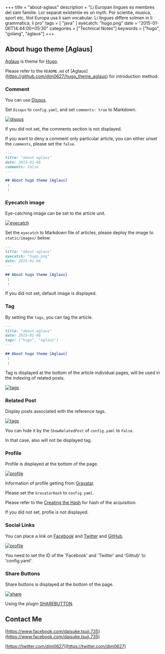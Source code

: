 +++
title = "about-aglaus"
description = "Li Europan lingues es membres del sam familie. Lor separat existentie es un myth. Por scientie, musica, sport etc, litot Europa usa li sam vocabular. Li lingues differe solmen in li grammatica, li pro"
tags = [ "java" ]
eyecatch: "hugo.png"
date = "2015-01-06T14:44:00+05:30"
categories = ["Technical Notes"]
keywords = ["hugo", "golang", "aglaus"]
+++
## About hugo theme [Aglaus]

[Aglaus](https://github.com/dim0627/hugo_theme_aglaus) is theme for [Hugo](http://gohugo.io).

Please refer to the `README.md` of [Aglaus] (https://github.com/dim0627/hugo_theme_aglaus) for introduction method.

### Comment

You can use [Disqus](https://disqus.com/).

Set `Disqus` to `config.yaml`, and set `comments: true` to Markdown.

[<img src="/hugo_theme_aglaus/images/desc_disqus.png" class="image" alt="disqus">](/hugo_theme_aglaus/images/desc_disqus.png)

If you did not set, the comments section is not displayed.

If you want to deny a comment only particular article, you can either unset the `comments`, please set the `false`.

``` markdown
---
title: "about-aglaus"
date: 2015-01-06
comments: false
---

## About hugo theme [Aglaus]
 :
 :
```

### Eyecatch image

Eye-catching image can be set to the article unit.

[<img src="/hugo_theme_aglaus/images/desc_eyecatch.png" class="image" alt="eyecatch">](/hugo_theme_aglaus/images/desc_eyecatch.png)

Set the `eyecatch` to Markdown file of articles, please deploy the image to `static/images/` below.

``` markdown
---
title: "about-aglaus"
eyecatch: "hugo.png"
date: 2015-01-06
---

## About hugo theme [Aglaus]
 :
 :
```

If you did not set, default image is displayed.

### Tag

By setting the `tags`, you can tag the article.

``` markdown
---
title: "about-aglaus"
date: 2015-01-06
tags: ["hugo", "aglaus"]
---

## About hugo theme [Aglaus]
 :
 :
```

Tag is displayed at the bottom of the article individual pages, will be used in the indexing of related posts.

[<img src="/hugo_theme_aglaus/images/desc_tags.png" class="image" alt="tags">](/hugo_theme_aglaus/images/desc_tags.png)

### Related Post

Display posts associated with the reference tags.

[<img src="/hugo_theme_aglaus/images/desc_tags.png" class="image" alt="tags">](/hugo_theme_aglaus/images/desc_tags.png)

You can hide it by the `ShowRelatedPost` of `config.yaml` to `False`.

In that case, also will not be displayed tag.

### Profile

Profile is displayed at the bottom of the page.

[<img src="/hugo_theme_aglaus/images/desc_profile.png" class="image" alt="profile">](/hugo_theme_aglaus/images/desc_profile.png)

Information of profile getting from [Gravatar](https://gravatar.com/).

Please set the `GravatarHash` to `config.yaml`.

Please refer to the [Creating the Hash](https://ja.gravatar.com/site/implement/hash/) for hash of the acquisition.

If you did not set, profie is not displayed.

### Social Links

You can place a link on [Facebook](https://www.facebook.com/) and [Twitter](https://twitter.com/) and [GitHub](https://github.com/).

[<img src="/hugo_theme_aglaus/images/desc_profile.png" class="image" alt="profile">](/hugo_theme_aglaus/images/desc_profile.png)

You need to set the ID of the 'Facebook' and 'Twitter' and 'Github' to 'config.yaml'.

### Share Buttons

Share buttons is displayed at the bottom of the page.

[<img src="/hugo_theme_aglaus/images/desc_share.png" class="image" alt="share">](/hugo_theme_aglaus/images/desc_share.png)

Using the plugin [SHAREBUTTON](http://sharebutton.net/).

## Contact Me

[https://www.facebook.com/daisuke.tsuji.735](https://www.facebook.com/daisuke.tsuji.735)

[https://twitter.com/dim0627](https://twitter.com/dim0627)
